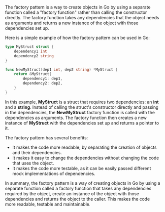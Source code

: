 The factory pattern is a way to create objects in Go by using a separate function called a "factory function" rather than calling the constructor directly. The factory function takes any dependencies that the object needs as arguments and returns a new instance of the object with those dependencies set up.

Here is a simple example of how the factory pattern can be used in Go:
```go
type MyStruct struct {
    dependency1 int
    dependency2 string
}

func NewMyStruct(dep1 int, dep2 string) *MyStruct {
    return &MyStruct{
        dependency1: dep1,
        dependency2: dep2,
    }
}
```

In this example, **MyStruct** is a struct that requires two dependencies: an **int** and a **string**. Instead of calling the struct's constructor directly and passing in the dependencies, the **NewMyStruct** factory function is called with the dependencies as arguments. The factory function then creates a new instance of **MyStruct** with the dependencies set up and returns a pointer to it.

The factory pattern has several benefits:

* It makes the code more readable, by separating the creation of objects and their dependencies.
* It makes it easy to change the dependencies without changing the code that uses the object.
* It makes the code more testable, as it can be easily passed different mock implementations of dependencies.

In summary, the factory pattern is a way of creating objects in Go by using a separate function called a factory function that takes any dependencies required by the object, create an instance of the object with those dependencies and returns the object to the caller. This makes the code more readable, testable and maintainable.